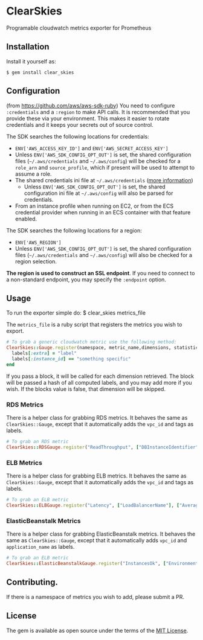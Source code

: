 # ClearSkies

Programable cloudwatch metrics exporter for Prometheus

## Installation

Install it yourself as:

    $ gem install clear_skies

## Configuration
(from https://github.com/aws/aws-sdk-ruby)
You need to configure `:credentials` and a `:region` to make API calls. It is recommended that you provide these via your environment. This makes it easier to rotate credentials and it keeps your secrets out of source control.

The SDK searches the following locations for credentials:

* `ENV['AWS_ACCESS_KEY_ID']` and `ENV['AWS_SECRET_ACCESS_KEY']`
* Unless `ENV['AWS_SDK_CONFIG_OPT_OUT']` is set, the shared configuration files (`~/.aws/credentials` and `~/.aws/config`) will be checked for a `role_arn` and `source_profile`, which if present will be used to attempt to assume a role.
* The shared credentials ini file at `~/.aws/credentials` ([more information](http://blogs.aws.amazon.com/security/post/Tx3D6U6WSFGOK2H/A-New-and-Standardized-Way-to-Manage-Credentials-in-the-AWS-SDKs))
    * Unless `ENV['AWS_SDK_CONFIG_OPT_OUT']` is set, the shared configuration ini file at `~/.aws/config` will also be parsed for credentials.
* From an instance profile when running on EC2, or from the ECS credential provider when running in an ECS container with that feature enabled.

The SDK searches the following locations for a region:

* `ENV['AWS_REGION']`
* Unless `ENV['AWS_SDK_CONFIG_OPT_OUT']` is set, the shared configuration files (`~/.aws/credentials` and `~/.aws/config`) will also be checked for a region selection.

**The region is used to construct an SSL endpoint**. If you need to connect to a non-standard endpoint, you may specify the `:endpoint` option.

## Usage

To run the exporter simple do:
    $ clear_skies metrics_file

The `metrics_file` is a ruby script that registers the metrics you wish to export.

``` ruby
# To grab a generic cloudwatch metric use the following method:
ClearSkies::Gauge.register(namespace, metric_name,dimensions, statistics) do |labels|
  labels[:extra] = "label"
  labels[:instance_id] == "something specific"
end
```
If you pass a block, it will be called for each dimension retrieved.  The block will be passed a hash of all computed labels, and you may add more if you wish.  If the blocks value is false, that dimension will be skipped.


### RDS Metrics
There is a helper class for grabbing RDS metrics.  It behaves the same as `ClearSkies::Gauge`, except that it automatically adds the `vpc_id` and tags as labels.

``` ruby
# To grab an RDS metric
ClearSkies::RDSGauge.register("ReadThroughput", ["DBInstanceIdentifier"], ["Average", "Minimum", "Maximum"])end
```

### ELB Metrics
There is a helper class for grabbing ELB metrics.  It behaves the same as `ClearSkies::Gauge`, except that it automatically adds the `vpc_id` and tags as labels.

``` ruby
# To grab an ELB metric
ClearSkies::ELBGauge.register("Latency", ["LoadBalancerName"], ["Average", "p90"])
```

### ElasticBeanstalk Metrics
There is a helper class for grabbing ElasticBeanstalk metrics.  It behaves the same as `ClearSkies::Gauge`, except that it automatically adds `vpc_id` and `application_name` as labels.

``` ruby
# To grab an ELB metric
ClearSkies::ElasticBeanstalkGauge.register("InstancesOk", ["EnvironmentName"], ["Average", "Minimum", "Maximum"])
```

## Contributing.

If there is a namespace of metrics you wish to add, please submit a PR.

## License

The gem is available as open source under the terms of the [MIT License](http://opensource.org/licenses/MIT).


